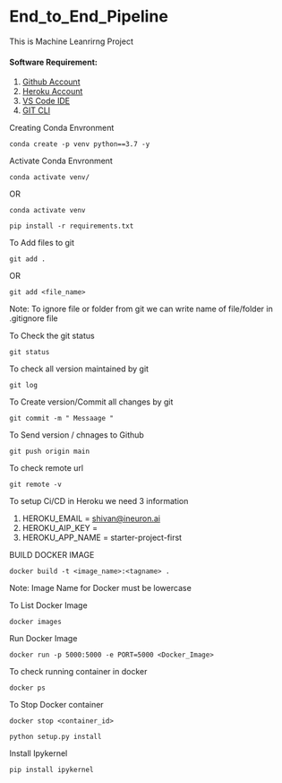 # End_to_End_Pipeline
This is Machine Leanrirng Project

#### Software Requirement:

1. [Github Account](https://github.com/)
2. [Heroku Account](https://dashboard.heroku.com/)
3. [VS Code IDE](https://code.visualstudio.com/Download)
4. [GIT CLI](https://git-scm.com/downloads)

Creating Conda Envronment
```
conda create -p venv python==3.7 -y

```

Activate Conda Envronment
```
conda activate venv/

```

OR 

```
conda activate venv

```

```
pip install -r requirements.txt

```

To Add files to git
```
git add .
```

OR
```
git add <file_name>
```
Note: To ignore file or folder from git we can write name of file/folder in .gitignore file

To Check the git status
```
git status
```

To check all version maintained by git
```
git log
```
To Create version/Commit all changes by git
```
git commit -m " Messaage "
```

To Send version / chnages to Github
```
git push origin main
```
To check remote url
```
git remote -v
```

To setup Ci/CD in Heroku we need 3 information

1. HEROKU_EMAIL = shivan@ineuron.ai
2. HEROKU_AIP_KEY = 
3. HEROKU_APP_NAME = starter-project-first

BUILD DOCKER IMAGE

```
docker build -t <image_name>:<tagname> .
```
Note: Image Name for Docker must be lowercase

To List Docker Image
```
docker images
```
Run Docker Image
```
docker run -p 5000:5000 -e PORT=5000 <Docker_Image>
```

To check running container in docker
```
docker ps
```
To Stop Docker container
```
docker stop <container_id>
```

```
python setup.py install
```

Install Ipykernel
```
pip install ipykernel
```